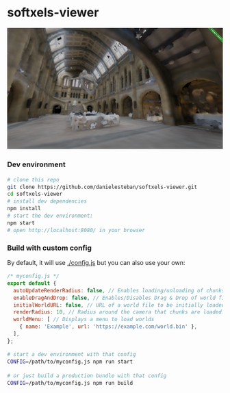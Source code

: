 softxels-viewer
==

[![screenshot](screenshot.png)](https://softxels-viewer.gatunes.com/)

### Dev environment

```bash
# clone this repo
git clone https://github.com/danielesteban/softxels-viewer.git
cd softxels-viewer
# install dev dependencies
npm install
# start the dev environment:
npm start
# open http://localhost:8080/ in your browser
```

### Build with custom config

By default, it will use [./config.js](./config.js) but you can also use your own:

```js
/* myconfig.js */
export default {
  autoUpdateRenderRadius: false, // Enables loading/unloading of chunks as the camera moves.
  enableDragAndDrop: false, // Enables/Disables Drag & Drop of world files.
  initialWorldURL: false, // URL of a world file to be initially loaded (or false for none).
  renderRadius: 10, // Radius around the camera that chunks are loaded.
  worldMenu: [ // Displays a menu to load worlds
    { name: 'Example', url: 'https://example.com/world.bin' },
  ],
};
```

```bash
# start a dev environment with that config
CONFIG=/path/to/myconfig.js npm run start

# or just build a production bundle with that config
CONFIG=/path/to/myconfig.js npm run build
```
